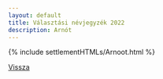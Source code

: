 ```yaml
---
layout: default
title: Választási névjegyzék 2022
description: Arnót
---
```


{% include settlementHTMLs/Arnoot.html %}

[Vissza](./)